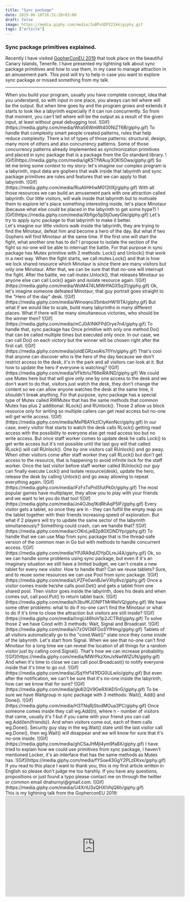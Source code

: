 ```yaml
---
title: "Sync package"
date: 2019-06-10T16:31:28+03:00
draft: false
image: https://media.giphy.com/media/JuBPvGDPI21kk/giphy.gif
tags: ["article"]
---
```


### Sync package primitives explained. <br/>
Recently I have visited [GopherConEU 2019](https://www.gophercon.es/) that took place on the beautiful Canary Islands, Tenerife. I have presented my lightning talk about sync package primitives and how to use them, in my case to manage attraction in an amusement park. 
This post will try to help in case you want to explore sync package or missed something from my talk. <br/>
<hr/>
When you build your program, usually you have complete concept, idea that you understand, 
so with input in one place, you always can tell where will be the output. 
But when time goes by and the program grows and extends it starts to look like a labyrinth especially if it can run concurrently. So from that moment, you can't tell where will be the output as a result of the given input, at least without great debugging tool.
![Gif](https://media.giphy.com/media/WraS6WmWt400NiZT6B/giphy.gif)
To handle that complexity smart people created patterns, rules that help reduce complexity. There a lot of types of those patterns: structural, design, many more of others and also concurrency patterns.
Some of those concurrency patterns already implemented as synchronization primitives and placed in sync package that is a package from the Go standard library.
![Gif](https://media.giphy.com/media/igKSTfWAuy3OKl5Owa/giphy.gif)
So let me bring some context to my story: let's imagine our complex program is a labyrinth, input data are gophers that walk inside that labyrinth and sync package primitives are rules and features that we can apply to that labyrinth.
![Gif](https://media.giphy.com/media/RiuAliHHiwM012tlXj/giphy.gif)
With all those resources we can build an amusement park with one attraction called labyrinth. Our little visitors, will walk inside that labyrinth but to motivate them to explore let's place something interesting inside, let's place Minotaur (because what else could be placed in the labyrinth to get some hype?)
![Gif](https://media.giphy.com/media/Xbfigo5pStjOueyGIe/giphy.gif)
Let's try to apply sync package to that labyrinth to make it better.<br/>
Let's imagine our little visitors walk inside the labyrinth, they are trying to find the Minotaur, defeat him and become a hero of the day. But what if two Gophers will find Minotaur at the same time. If the first one will start the fight, what another one has to do?
I propose to isolate the section of the fight so no-one will be able to interrupt the battle. For that purpose in sync package has Mutex primitive with 2 methods: Lock() and Unlock() that work in a next way.
When the fight starts, we call mutex.Lock() and that is how we lock shared resource which Minotaur is since there are many visitors but only one Minotaur. After that, we can be sure that that no-one will interrupt the fight. 
After the battle, we call mutex.Unlock(), that releases Minotaur so anyone else can call Lock() again and isolate resource again.
![Gif](https://media.giphy.com/media/WoM474LMWrPAGX5q31/giphy.gif)
Ok, let's imagine someone defeated Minotaur, that guy portrait goes straight to the "Hero of the day" desk.
![Gif](https://media.giphy.com/media/Wmoqno35mboHW1lITA/giphy.gif)
But what if we would like to scale, build many labyrinths in many different places. What if there will be many simultaneous victories, who should be the winner then?
![Gif](https://media.giphy.com/media/mCJ0A1NKFPdOrye7n4/giphy.gif)
To handle that, sync package has Once primitive with only one method Do() that can be called multiple times but executed only once. In our case, we can call Do() on each victory but the winner will be chosen right after the first call.
![Gif](https://media.giphy.com/media/joldEGRzxoAIs7IlYn/giphy.gif)
That's cool that anyone can discover who is the hero of the day because we don't restrict access to the desk, it's in the park and all visitors can look at it. But how to update the hero if everyone is watching?
![Gif](https://media.giphy.com/media/VFkttrlu766eiRAIND/giphy.gif)
We could use Mutex here but that will give only one by one access to the desk and we don't want to do that, visitors just watch the desk, they don't change the content so we can allow anyone watches the desk at the same time, it shouldn't break anything.
For that purpose, sync package has a special type of Mutex called RWMutex that has the same methods that common Mutex has plus 2 additional: RLock() and RUnlock(). Those 2 allow us block resource only for writing so multiple callers can get read access but no-one will get write access.
![Gif](https://media.giphy.com/media/MePBAYkzIClyKenNcr/giphy.gif)
In our case, every visitor that starts to watch the desk calls RLock() getting read access with the possibility to everyone else get read access too but no write access. But once staff worker comes to update desk he calls Lock() to get write access but it's not possible until the last guy will that called RLock() will call RUnlock(). One by one visitors call RUnlock() and go away. When other visitors come after staff worker they call RLock() but don't get access to the resource, that is happening to avoid infinite lock for the staff worker.
Once the last visitor before staff worker called RUnlock() our guy can finally execute Lock() and isolate resource(desk), update the hero, release the desk by calling Unlock() and go away allowing to repeat everything again.
![Gif](https://media.giphy.com/media/iFzFxTxPnlSfutPk0r/giphy.gif)
The most popular games have multiplayer, they allow you to play with your friends and we want to let you do that too! 
![Gif](https://media.giphy.com/media/Jn4OJbq1KdRhAqP5IF/giphy.gif)
Every visitor gets a tablet, so once they are in - they can fulfill the empty map on the tablet together with their friends increasing speed of exploration.
But what if 2 players will try to update the same sector of the labyrinth simultaneously? Something could crash, can we handle that?
![Gif](https://media.giphy.com/media/cOKnLjeB2p80XDNDYp/giphy.gif)
To handle that we can use Map from sync package that is the thread-safe version of the common man in Go but with methods to handle concurrent access.
![Gif](https://media.giphy.com/media/YPJRA9qUDYpDLreJ4A/giphy.gif)
Ok, so we can handle some problems using sync package, but even if it's an imaginary situation we still have a limited budget, we can't create a new tablet for every new visitor. How to handle that? Can we reuse tablets?
Sure, and to reuse some resources we can use Pool from sync package.
![Gif](https://media.giphy.com/media/LPZFe0wnBJwVXty8vz/giphy.gif)
Once a visitor comes inside he/she calls pool.Get() and gets a tablet from one shared pool. Then visitor goes inside the labyrinth, does his deals and when comes out, call pool.Put() to return tablet back.
![Gif](https://media.giphy.com/media/h3bufKJONPTMrWelVQ/giphy.gif)
We have some other problems: what to do if no-one can't find the Minotaur or what to do if it's time to close the attraction but visitors are still inside?
![Gif](https://media.giphy.com/media/lnrgU46hoV1p2JCTRd/giphy.gif)
To solve those 2 we have Cond with 3 methods: Wait, Signal and Broadcast.
![Gif](https://media.giphy.com/media/ii7zOVl36FGoSYfHmg/giphy.gif)
Tablets of all visitors automatically go to the "cond.Wait()" state once they come inside of the labyrinth.
Let's start from Signal. When we see that no-one can't find Minotaur for a long time we can reveal the location of all things for a random visitor just by calling cond.Signal(). That's how we can increase probability.
![Gif](https://media.giphy.com/media/MWrPkzXmJxNwIWlZUN/giphy.gif)
And when it's time to close we can call pool.Broadcast() to notify everyone inside that it's time to go out.
![Gif](https://media.giphy.com/media/JSqYhf141fDG0ULwIo/giphy.gif)
But even after the notification, we can't be sure that it's no-one inside the labyrinth, how can we know that for sure?
![Gif](https://media.giphy.com/media/gk4I2QV9OeRXlAD5nG/giphy.gif)
To be sure we have Waitgroup in sync package with 3 methods: Wait(), Add() and Done().
![Gif](https://media.giphy.com/media/H3TNqRjStodMOua3PC/giphy.gif)
Once someone comes inside they call wg.Add(n), where n - number of visitors that came, usually it's 1 but if you came with your friend you can call wg.Add(len(friends)). 
And when visitors come out, each of them calls wg.Done(). Security guy stay in the wg.Wait() state until the last visitor call wg.Done(), then wg.Wait() will disappear and we will know for sure that it's no-one inside.
![Gif](https://media.giphy.com/media/ghCSaJHMjl4ym9fa8X/giphy.gif)
I have tried to explain how we could use primitives from sync package, I haven't mentioned Locker, it's an interface that has the same methods as Mutex has.
![Gif](https://media.giphy.com/media/fYSoe43GgY2PLzEKxx/giphy.gif)
If you read to this place I want to thank you, this is my first article written in English so please don't judge me too harshly. If you have any questions, propositions or just found a typo please contact me on through the twitter or common email dnahurnyi@gmail.com.
![Gif](https://media.giphy.com/media/U4XrtU3xQHXiVhjQ6h/giphy.gif)
<br/>
This is my lightning talk from the GopherconEU 2019:
<iframe width="560" height="315" src="https://www.youtube.com/embed/Gw0mzVa4wnk" frameborder="0" allow="accelerometer; autoplay; encrypted-media; gyroscope; picture-in-picture" allowfullscreen></iframe>